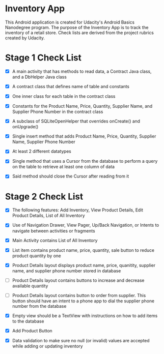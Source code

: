 # Inventory App

This Android application is created for Udacity's Android Basics Nanodegree program.
The purpose of the Inventory App is to track the inventory of a retail store.
Check lists are derived from the project rubrics created by Udacity.

# Stage 1 Check List
- [x] A main activity that has methods to read data, a Contract Java class, and a DbHelper Java class

- [x] A contract class that defines name of table and constants
- [x] One inner class for each table in the contract class
- [x] Constants for the Product Name, Price, Quantity, Supplier Name, and Supplier Phone Number in the contract class

- [x] A subclass of SQLiteOpenHelper that overrides onCreate() and onUpgrade()

- [x] Single insert method that adds Product Name, Price, Quantity, Supplier Name, Supplier Phone Number
- [x] At least 2 different datatypes

- [x] Single method that uses a Cursor from the database to perform a query on the table to retrieve at least one column of data
- [x] Said method should close the Cursor after reading from it

# Stage 2 Check List

- [x] The following features: Add Inventory, View Product Details, Edit Product Details, List of All Inventory
- [x] Use of Navigation Drawer, View Pager, Up/Back Navigation, or Intents to navigate between activities or fragments

- [x] Main Activity contains List of All Inventory
- [x] List item contains product name, price, quantity, sale button to reduce product quantity by one

- [x] Product Details layout displays product name, price, quanitity, supplier name, and supplier phone number stored in database
- [ ] Product Details layout contains buttons to increase and decrease available quantity
- [ ] Product Details layout contains button to order from supplier. This button should have an intent to a phone app to dial the supplier phone number from the database

- [x] Empty view should be a TextView with instructions on how to add items to the database
- [x] Add Product Button

- [x] Data validation to make sure no null (or invalid) values are accepted while adding or updating inventory